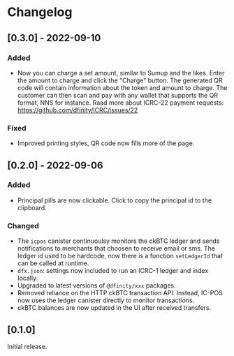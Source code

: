 # Changelog

## [0.3.0] - 2022-09-10

### Added

- Now you can charge a set amount, similar to Sumup and the likes. Enter the amount to charge and click the "Charge" button. The generated QR code will contain information about the token and amount to charge. The customer can then scan and pay with any wallet that supports the QR format, NNS for instance. Raad more about ICRC-22 payment requests: https://github.com/dfinity/ICRC/issues/22

### Fixed

- Improved printing styles, QR code now fills more of the page.

## [0.2.0] - 2022-09-06

### Added

- Principal pills are now clickable. Click to copy the principal id to the clipboard.

### Changed

- The `icpos` canister continuoulsy monitors the ckBTC ledger and sends notifications to merchants that choosen to receive email or sms. The ledger id used to be hardcode, now there is a function `setLedgerId` that can be called at runtime.
- `dfx.json`: settings now included to run an ICRC-1 ledger and index locally.
- Upgraded to latest versions of `@dfinity/xxx` packages.
- Removed reliance on the HTTP ckBTC transaction API. Instead, IC-POS now uses the ledger canister directly to monitor transactions.
- ckBTC balances are now updated in the UI after received transfers.

## [0.1.0]

Initial release.
